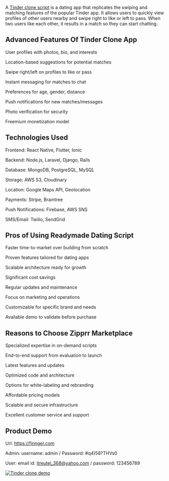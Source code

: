 A <a href="https://zipprr.com/category/tinder-clone/">Tinder clone script</a> is a dating app that replicates the swiping and matching features of the popular Tinder app. It allows users to quickly view profiles of other users nearby and swipe right to like or left to pass. When two users like each other, it results in a match so they can start chatting.

<h2><b>Advanced Features Of Tinder Clone App</b></h2>

User profiles with photos, bio, and interests

Location-based suggestions for potential matches

Swipe right/left on profiles to like or pass

Instant messaging for matches to chat

Preferences for age, gender, distance

Push notifications for new matches/messages

Photo verification for security

Freemium monetization model

<h2><b>Technologies Used</b></h2>

Frontend: React Native, Flutter, Ionic

Backend: Node.js, Laravel, Django, Rails

Database: MongoDB, PostgreSQL, MySQL

Storage: AWS S3, Cloudinary

Location: Google Maps API, Geolocation

Payments: Stripe, Braintree

Push Notifications: Firebase, AWS SNS

SMS/Email: Twilio, SendGrid

<h2><b>Pros of Using Readymade Dating Script</b></h2>

Faster time-to-market over building from scratch

Proven features tailored for dating apps

Scalable architecture ready for growth

Significant cost savings

Regular updates and maintenance

Focus on marketing and operations

Customizable for specific brand and needs

Available demo to validate before purchase

<h2><b>Reasons to Choose Zipprr Marketplace</b></h2>

Specialized expertise in on-demand scripts

End-to-end support from evaluation to launch

Latest features and updates

Optimized code and architecture

Options for white-labeling and rebranding

Affordable pricing models

Scalable and secure infrastructure

Excellent customer service and support

<h2><b>Product Demo</b></h2>

Url:  https://finnger.com 

Admin: username: admin / Password: #q4)58?THVs0

User: email id: itreutel_368@yahoo.com / password: 123456789

[![Tinder clone demo](https://i.imgur.com/I7HlDWX.jpg)](https://youtu.be/qBjv6PjIGJ8)

